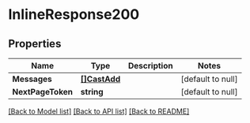 # InlineResponse200

## Properties
Name | Type | Description | Notes
------------ | ------------- | ------------- | -------------
**Messages** | [**[]CastAdd**](CastAdd.md) |  | [default to null]
**NextPageToken** | **string** |  | [default to null]

[[Back to Model list]](../README.md#documentation-for-models) [[Back to API list]](../README.md#documentation-for-api-endpoints) [[Back to README]](../README.md)

